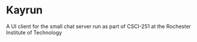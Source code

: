 # Kayrun
A UI client for the small chat server run as part of CSCI-251 at the Rochester Institute of Technology
